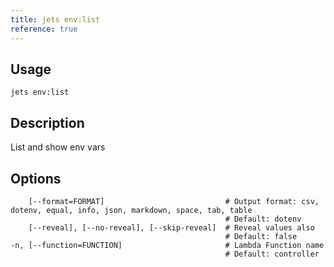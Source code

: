 ```yaml
---
title: jets env:list
reference: true
---
```


## Usage

    jets env:list

## Description

List and show env vars


## Options

```
    [--format=FORMAT]                           # Output format: csv, dotenv, equal, info, json, markdown, space, tab, table
                                                # Default: dotenv
    [--reveal], [--no-reveal], [--skip-reveal]  # Reveal values also
                                                # Default: false
-n, [--function=FUNCTION]                       # Lambda Function name
                                                # Default: controller
```

